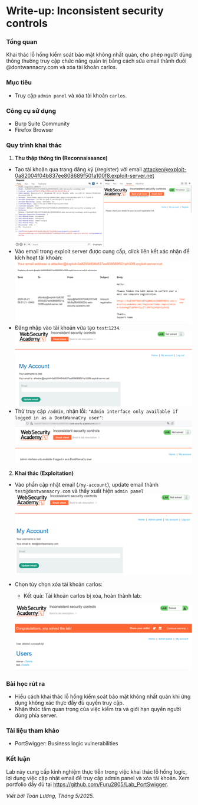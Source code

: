 # Write-up: Inconsistent security controls

### Tổng quan
Khai thác lỗ hổng kiểm soát bảo mật không nhất quán, cho phép người dùng thông thường truy cập chức năng quản trị bằng cách sửa email thành đuôi @dontwannacry.com và xóa tài khoản carlos.

### Mục tiêu
- Truy cập `admin panel` và xóa tài khoản `carlos`.

### Công cụ sử dụng
- Burp Suite Community
- Firefox Browser

### Quy trình khai thác
1. **Thu thập thông tin (Reconnaissance)**
- Tạo tài khoản qua trang đăng ký (/register) với email attacker@exploit-0a82004f04b837ee808689f501a100f8.exploit-server.net 
    ![regis](./images/regis.png)
- Vào email trong exploit server được cung cấp, click liên kết xác nhận để kích hoạt tài khoản:
    ![link](./images/link.png)
- Đăng nhập vào tài khoản vừa tạo `test`:`1234`.
    ![login](./images/login.png)
- Thử truy cập `/admin`, nhận lỗi: `"Admin interface only available if logged in as a DontWannaCry user"`:
    ![admin](./images/admin_panel.png)

2. **Khai thác (Exploitation)**
- Vào phần cập nhật email (`/my-account`), update email thành `test@dontwannacry.com` và thấy xuất hiện `admin panel`
    ![update](./images/update.png)

- Chọn tùy chọn xóa tài khoản carlos:
    - Kết quả: Tài khoản carlos bị xóa, hoàn thành lab:

    ![solved](./images/delete.png)

### Bài học rút ra
- Hiểu cách khai thác lỗ hổng kiểm soát bảo mật không nhất quán khi ứng dụng không xác thực đầy đủ quyền truy cập.
- Nhận thức tầm quan trọng của việc kiểm tra và giới hạn quyền người dùng phía server.

### Tài liệu tham khảo
- PortSwigger: Business logic vulnerabilities

### Kết luận
Lab này cung cấp kinh nghiệm thực tiễn trong việc khai thác lỗ hổng logic, lợi dụng việc cập nhật email để truy cập admin panel và xóa tài khoản. Xem portfolio đầy đủ tại https://github.com/Furu2805/Lab_PortSwigger.

*Viết bởi Toàn Lương, Tháng 5/2025.*